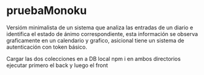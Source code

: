 # pruebaMonoku

Versióm minimalista de un sistema que analiza las entradas de un diario e identifica el estado de ánimo correspondiente, esta información se observa graficamente en un calendario y grafico, asicional tiene un sistema de autenticación con token básico.

Cargar las dos colecciones en a DB local
npm i en ambos directorios
ejecutar primero el back y luego el front
